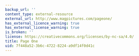 ```yaml
---
backup_url: ''
content_type: external-resource
external_url: http://www.magpictures.com/pageone/
has_external_licence_warning: true
has_external_license_warning: true
is_broken: ''
license: https://creativecommons.org/licenses/by-nc-sa/4.0/
title: Page One
uid: 7f448a52-3b6c-4722-8224-a9df14f0d41c
---
```

